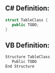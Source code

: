 
## C# Definition:
```cs
struct TableClass {
   public TODO;
}
```

## VB Definition:
```cs
Structure TableClass 
   Public TODO
End Structure
```

